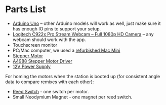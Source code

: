 # Parts List

- [Arduino Uno](https://www.amazon.com/Arduino-A000066-ARDUINO-UNO-R3/dp/B008GRTSV6/ref=sr_1_3) – other Arduino models will work as well, just make sure it has enough IO pins to support your setup.
- [Logitech C922x Pro Stream Webcam – Full 1080p HD Camera](https://www.amazon.com/Logitech-C922x-Pro-Stream-Webcam/dp/B01LXCDPPK/ref=sr_1_3) – any webcam should work with the app.
- Touchscreen monitor
- PC/Mac computer, we used a [refurbished Mac Mini](https://www.amazon.com/Apple-MGEM2LL-LPDDR3-Desktop-Refurbished/dp/B018FD0LO8/)
- [Stepper Motor](https://www.amazon.com/STEPPERONLINE-Stepper-Bipolar-42x42x20mm-Exturder/dp/B091YDBK1S/)
- [A4988 Stepper Motor Driver](https://www.amazon.com/HiLetgo-Stepstick-Stepper-Printer-Compatible/dp/B07BND65C8/)
- [12V Power Supply](https://www.amazon.com/ALITOVE-Adapter-Converter-100-240V-5-5x2-1mm/dp/B01GEA8PQA/ref=sr_1_3)

For homing the motors when the station is booted up (for consistent angle data to compare remixes with each other):
- [Reed Switch](https://www.amazon.com/BQLZR-Cylindrical-Plastic-Proximity-Magnetic/dp/B00EQ20A30) - one switch per motor.
- Small Neodymium Magnet - one magnet per reed switch.